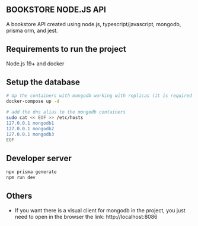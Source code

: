 ## BOOKSTORE NODE.JS API
A bookstore API created using node.js, typescript/javascript, mongodb, prisma orm, and jest.

## Requirements to run the project
Node.js 19+ and docker

## Setup the database
```bash
# Up the containers with mongodb working with replicas (it is required by prisma)
docker-compose up -d

# add the dns alias to the mongodb containers
sudo cat << EOF >> /etc/hosts
127.0.0.1 mongodb1
127.0.0.1 mongodb2
127.0.0.1 mongodb3
EOF
```

## Developer server
```bash
npx prisma generate
npm run dev
```

## Others
- If you want there is a visual client for mongodb in the project, you just need to open in the browser the link:
http://localhost:8086
